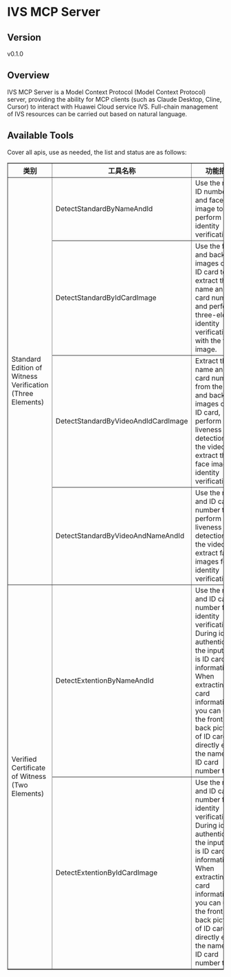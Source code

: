# IVS MCP Server 


## Version
v0.1.0

## Overview

IVS MCP Server is a Model Context Protocol (Model Context Protocol) server, providing the ability for MCP clients (such as Claude Desktop, Cline, Cursor) to interact with Huawei Cloud service IVS. Full-chain management of IVS resources can be carried out based on natural language.

## Available Tools
Cover all apis, use as needed, the list and status are as follows:

<html>
    <head></head>
    <body>
        <table border="1" cellspacing="0" cellpadding="5">
            <tbody>
                <tr>
                    <th>类别</th>
                    <th>工具名称</th>
                    <th>功能描述</th>
                    <th>状态</th>
                </tr>
                <tr>
                    <td rowspan="4">Standard Edition of Witness Verification (Three Elements)</td>
                    <td>DetectStandardByNameAndId</td>
                    <td>Use the name, ID number, and face image to perform identity verification.</td>
                    <td>To be tested</td>
                </tr>
                <tr>
                    <td>DetectStandardByIdCardImage</td>
                    <td>Use the front and back images of the ID card to extract the name and ID card number, and perform three-element identity verification with the face image.</td>
                    <td>To be tested</td>
                </tr>
                <tr>
                    <td>DetectStandardByVideoAndIdCardImage</td>
                    <td>Extract the name and ID card number from the front and back images of the ID card, perform liveness detection on the video, and extract the face image for identity verification.</td>
                    <td>To be tested</td>
                </tr>
                <tr>
                    <td>DetectStandardByVideoAndNameAndId</td>
                    <td>Use the name and ID card number text, perform liveness detection on the video, and extract face images for identity verification.</td>
                    <td>To be tested</td>
                </tr>
                <tr>
                    <td rowspan="2">Verified Certificate of Witness (Two Elements)</td>
                    <td>DetectExtentionByNameAndId</td>
                    <td>Use the name and ID card number for identity verification. During identity authentication, the input data is ID card information. When extracting ID card information, you can use the front and back pictures of ID card, or directly enter the name and ID card number text.</td>
                    <td>To be tested</td>
                </tr>
                <tr>
                    <td>DetectExtentionByIdCardImage</td>
                    <td>Use the name and ID card number for identity verification. During identity authentication, the input data is ID card information. When extracting ID card information, you can use the front and back pictures of ID card, or directly enter the name and ID card number text.</td>
                    <td>To be tested</td>
                </tr>
            </tbody>
        </table>
    </body>
</html>

